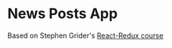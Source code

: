 # News Posts App

Based on Stephen Grider's [React-Redux course](https://www.udemy.com/react-redux/)